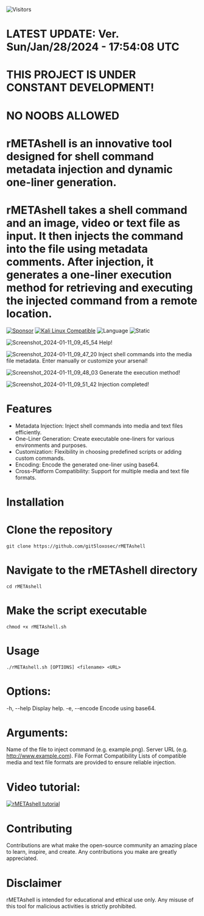 ![Visitors](https://api.visitorbadge.io/api/visitors?path=https%3A%2F%2Fgithub.com%2Fgit5loxosec%2FrMETAshell%2F&label=Repo%20visits&countColor=%23263759)

# LATEST UPDATE: Ver. Sun/Jan/28/2024 - 17:54:08 UTC
# THIS PROJECT IS UNDER CONSTANT DEVELOPMENT!
# NO NOOBS ALLOWED
# rMETAshell is an innovative tool designed for shell command metadata injection and dynamic one-liner generation.
# rMETAshell takes a shell command and an image, video or text file as input. It then injects the command into the file using metadata comments. After injection, it generates a one-liner execution method for retrieving and executing the injected command from a remote location.

[![Sponsor](https://img.shields.io/badge/Sponsor-%E2%9D%A4-red)](https://github.com/sponsors/git5loxosec) [![Kali Linux Compatible](https://img.shields.io/badge/Kali%20Linux-Compatible-brightgreen)](https://www.kali.org/)
 ![Language](https://img.shields.io/badge/Language-Bash-green.svg)
![Static](https://img.shields.io/badge/License-AGPL_3.0-gold.svg)

![Screenshot_2024-01-11_09_45_54](https://github.com/git5loxosec/METAshell/assets/137344845/8a824d6a-64fe-4365-9f93-22ee0f307af2)
Help!

![Screenshot_2024-01-11_09_47_20](https://github.com/git5loxosec/METAshell/assets/137344845/a0fdecef-2db0-4c9a-9486-84e506666a5a)
Inject shell commands into the media file metadata. Enter manually or customize your arsenal!

![Screenshot_2024-01-11_09_48_03](https://github.com/git5loxosec/METAshell/assets/137344845/313b46c7-f640-4752-a1c6-51fdd50d5bc2)
Generate the execution method!

![Screenshot_2024-01-11_09_51_42](https://github.com/git5loxosec/METAshell/assets/137344845/2314e843-23b7-433f-ad82-319e6351f564)
Injection completed!

# Features
- Metadata Injection: Inject shell commands into media and text files efficiently.
- One-Liner Generation: Create executable one-liners for various environments and purposes.
- Customization: Flexibility in choosing predefined scripts or adding custom commands.
- Encoding: Encode the generated one-liner using base64.
- Cross-Platform Compatibility: Support for multiple media and text file formats.

# Installation

# Clone the repository
```
git clone https://github.com/git5loxosec/rMETAshell
```

# Navigate to the rMETAshell directory
```
cd rMETAshell
```

# Make the script executable
```
chmod +x rMETAshell.sh
```

# Usage

```
./rMETAshell.sh [OPTIONS] <filename> <URL>
```

# Options:
-h, --help           Display help.
-e, --encode         Encode using base64.

# Arguments:
<filename>           Name of the file to inject command (e.g. example.png).
<URL>                Server URL (e.g. http://www.example.com).
File Format Compatibility
Lists of compatible media and text file formats are provided to ensure reliable injection.

# Video tutorial:
[![rMETAshell tutorial](https://img.youtube.com/vi/pNptr0LkrNk/0.jpg)](https://www.youtube.com/watch?v=pNptr0LkrNk)

# Contributing
Contributions are what make the open-source community an amazing place to learn, inspire, and create. Any contributions you make are greatly appreciated.

# Disclaimer
rMETAshell is intended for educational and ethical use only. Any misuse of this tool for malicious activities is strictly prohibited.

